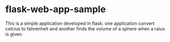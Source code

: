 # flask-web-app-sample

This is a simple application developed in flask. one application convert celcius to fahrenheit and another finds the volume of a sphere when a raius is given.